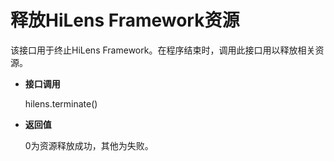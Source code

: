 # 释放HiLens Framework资源<a name="hilens_05_0007"></a>

该接口用于终止HiLens Framework。在程序结束时，调用此接口用以释放相关资源。

-   **接口调用**

    hilens.terminate\(\)

-   **返回值**

    0为资源释放成功，其他为失败。


